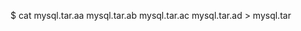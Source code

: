<!-- layout:code post: database-backup_manually-download -->


$ cat mysql.tar.aa mysql.tar.ab mysql.tar.ac mysql.tar.ad > mysql.tar 
